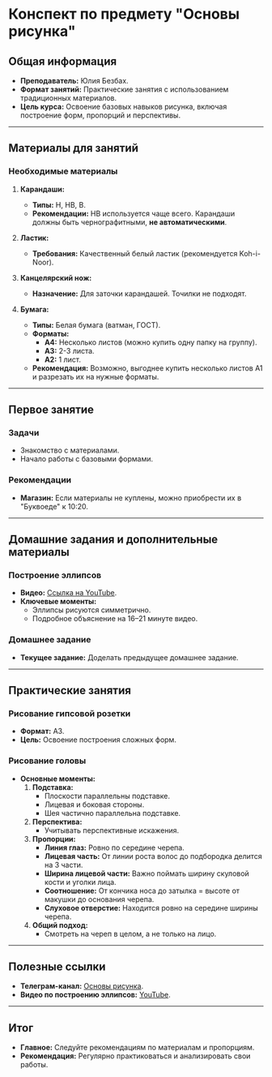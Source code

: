 # Конспект по предмету "Основы рисунка"

## Общая информация
- **Преподаватель:** Юлия Безбах.
- **Формат занятий:** Практические занятия с использованием традиционных материалов.
- **Цель курса:** Освоение базовых навыков рисунка, включая построение форм, пропорций и перспективы.

---

## Материалы для занятий

### Необходимые материалы
1. **Карандаши:**
   - **Типы:** H, HB, B.
   - **Рекомендации:** HB используется чаще всего. Карандаши должны быть чернографитными, **не автоматическими**.
   
2. **Ластик:**
   - **Требования:** Качественный белый ластик (рекомендуется Koh-i-Noor).

3. **Канцелярский нож:**
   - **Назначение:** Для заточки карандашей. Точилки не подходят.

4. **Бумага:**
   - **Типы:** Белая бумага (ватман, ГОСТ).
   - **Форматы:**
     - **А4:** Несколько листов (можно купить одну папку на группу).
     - **А3:** 2-3 листа.
     - **А2:** 1 лист.
   - **Рекомендация:** Возможно, выгоднее купить несколько листов А1 и разрезать их на нужные форматы.

---

## Первое занятие

### Задачи
- Знакомство с материалами.
- Начало работы с базовыми формами.

### Рекомендации
- **Магазин:** Если материалы не куплены, можно приобрести их в "Буквоеде" к 10:20.

---

## Домашние задания и дополнительные материалы

### Построение эллипсов
- **Видео:** [Ссылка на YouTube](https://youtu.be/RKBU2z17dZo?si=hlMjD8vXcGMxuvg_).
- **Ключевые моменты:**
  - Эллипсы рисуются симметрично.
  - Подробное объяснение на 16–21 минуте видео.

### Домашнее задание
- **Текущее задание:** Доделать предыдущее домашнее задание.

---

## Практические занятия

### Рисование гипсовой розетки
- **Формат:** А3.
- **Цель:** Освоение построения сложных форм.

### Рисование головы
- **Основные моменты:**
  1. **Подставка:**
     - Плоскости параллельны подставке.
     - Лицевая и боковая стороны.
     - Шея частично параллельна подставке.
  2. **Перспектива:**
     - Учитывать перспективные искажения.
  3. **Пропорции:**
     - **Линия глаз:** Ровно по середине черепа.
     - **Лицевая часть:** От линии роста волос до подбородка делится на 3 части.
     - **Ширина лицевой части:** Важно поймать ширину скуловой кости и уголки лица.
     - **Соотношение:** От кончика носа до затылка = высоте от макушки до основания черепа.
     - **Слуховое отверстие:** Находится ровно на середине ширины черепа.
  4. **Общий подход:**
     - Смотреть на череп в целом, а не только на лицо.

---

## Полезные ссылки
- **Телеграм-канал:** [Основы рисунка](https://t.me/osnovi_risunka).
- **Видео по построению эллипсов:** [YouTube](https://youtu.be/RKBU2z17dZo?si=hlMjD8vXcGMxuvg_).

---

## Итог
- **Главное:** Следуйте рекомендациям по материалам и пропорциям.
- **Рекомендация:** Регулярно практиковаться и анализировать свои работы.